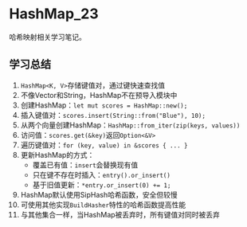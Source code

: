 # HashMap_23

哈希映射相关学习笔记。

## 学习总结

1. `HashMap<K, V>`存储键值对，通过键快速查找值
2. 不像Vector和String，HashMap不在预导入模块中
3. 创建HashMap：`let mut scores = HashMap::new();`
4. 插入键值对：`scores.insert(String::from("Blue"), 10);`
5. 从两个向量创建HashMap：`HashMap::from_iter(zip(keys, values))`
6. 访问值：`scores.get(&key)`返回`Option<&V>`
7. 遍历键值对：`for (key, value) in &scores { ... }`
8. 更新HashMap的方式：
   - 覆盖已有值：`insert`会替换现有值
   - 只在键不存在时插入：`entry().or_insert()`
   - 基于旧值更新：`*entry.or_insert(0) += 1;`
9. HashMap默认使用SipHash哈希函数，安全但较慢
10. 可使用其他实现`BuildHasher`特性的哈希函数提高性能
11. 与其他集合一样，当HashMap被丢弃时，所有键值对同时被丢弃 